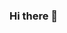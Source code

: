 ### Hi there 👋

<!--
**guzmanthetrader/guzmanthetrader** is a ✨ _special_ ✨ repository because its `README.md` (this file) appears on your GitHub profile.

Here are some ideas to get you started:


- 🌱 I’m currently learning ... Solidity, Python,Java
- 👯 I’m looking to collaborate on ...
- 🤔 I’m looking for help with ...Solidity, Python, Java
- 💬 Ask me about ...
- 📫 How to reach me: ...
- 😄 Pronouns: ...
- ⚡ Fun fact: ...
-->
